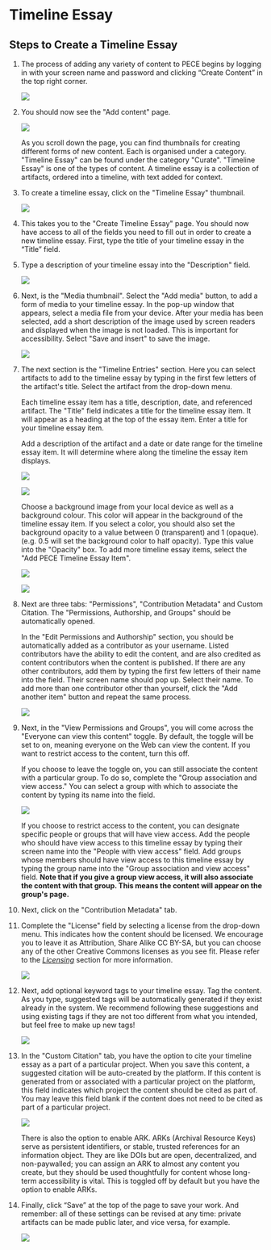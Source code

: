 Timeline Essay
=====================


Steps to Create a Timeline Essay
---------------------------------------
1. The process of adding any variety of content to PECE begins by logging in with your screen name and password and clicking “Create Content” in the top right corner.


    ![](media/timeline_1.png)


2. You should now see the "Add content" page.


    ![](media/timeline_2.png)


    As you scroll down the page, you can find thumbnails
    for creating different forms of new content. Each is organised under a category. "Timeline Essay" can be found under the category "Curate". "Timeline Essay" is one of the types of content. A timeline essay is a collection of artifacts, ordered into a timeline, with text added for context.


    

3. To create a timeline essay, click on the "Timeline Essay" thumbnail.

    ![](media/timeline_3.png)


4. This takes you to the "Create Timeline Essay" page. You should now have access to all of the fields you need to fill out in order to create a new timeline essay. First, type the title of your timeline essay in the “Title” field.
    

5. Type a description of your timeline essay into the "Description" field.

    ![](media/timeline_4.png)

   
6. Next, is the "Media thumbnail". Select the "Add media" button, to add a form of media to your timeline essay.
    In the pop-up window that appears, select a media file from your device.
    After your media has been selected, add a short description of the image used by screen readers and displayed when the image is not loaded. This is important for accessibility.
    Select "Save and insert" to save the image.

    ![](media/timeline_5.png)

7. The next section is the "Timeline Entries" section.
    Here you can select artifacts to add to the timeline essay by typing in the first few letters of the artifact's title. Select the artifact from the drop-down menu.


    Each timeline essay item has a title, description, date, and referenced artifact. The "Title" field indicates a title for the timeline essay item. It will appear as a heading at the top of the essay item. Enter a title for your timeline essay item.


    Add a description of the artifact and a date or date range for the timeline essay item. It will determine where along the timeline the essay item displays.

    ![](media/timeline_7.png)

    ![](media/timeline_8.png)

    Choose a background image from your local device as well as a background colour. This color will appear in the background of the timeline essay item. If you select a color, you should also set the background opacity to a value between 0 (transparent) and 1 (opaque). (e.g. 0.5 will set the background color to half opacity). Type this value into the "Opacity" box.
    To add more timeline essay items, select the "Add PECE Timeline Essay Item".

    ![](media/timeline_9.png)

    
    ![](media/timeline_10.png)


8. Next are three tabs: "Permissions", "Contribution Metadata" and Custom Citation. The "Permissions, Authorship, and Groups" should be automatically opened.


    In the "Edit Permissions and Authorship" section, you should be automatically added as a contributor as your username. Listed contributors have the ability to edit the content, and are also credited as content contributors when the content is published. If there are any other contributors, add them by typing the first few letters of their name into the field. Their screen name should pop up. Select their name. To add more than one contributor other than yourself, click the "Add another item" button and repeat the same process.


    ![](media/timeline_11.png)


9. Next, in the "View Permissions and Groups", you will come across the "Everyone can view this content" toggle. By default, the toggle will be set to on, meaning everyone on the Web can view the content. If you want to restrict access to the content, turn this off.


    If you choose to leave the toggle on, you can still associate the content with a particular group. To do so, complete the "Group association and view access." You can select a group with which to associate the content by typing its name into the field.

    ![](media/timeline_12.png)

    If you choose to restrict access to the content, you can designate specific people or groups that will have view access. Add the people who should have view access to this timeline essay by typing their screen name into the "People with view access" field. Add groups whose members should have view access to this timeline essay by typing the group name into the "Group association and view access" field. **Note that if you give a group view access, it will also associate the content with that group. This means the content will appear on the group's page.**

10. Next, click on the "Contribution Metadata" tab.

11. Complete the "License" field by selecting a license from the drop-down menu. This indicates how the content should be licensed. We encourage you to leave it as Attribution, Share Alike CC BY-SA, but you can choose any of the other Creative Commons licenses as you see fit. Please refer to the [*Licensing*](https://creativecommons.org/share-your-work/cclicenses/) section for more information.


    ![](media/timeline_13.png)


12. Next, add optional keyword tags to your timeline essay. Tag the content. As you type, suggested tags will be automatically generated if they exist already in the system. We recommend following these suggestions and using existing tags if they are not too different from what you intended, but feel free to make up new tags!

    ![](media/timeline_16.png)
    

13. In the "Custom Citation" tab, you have the option to cite your timeline essay as a part of a particular project.
    When you save this content, a suggested citation will be auto-created by the platform. If this content is generated from or associated with a particular project on the platform, this field indicates which project the content should be cited as part of. You may leave this field blank if the content does not need to be cited as part of a particular project.

    ![](media/timeline_14.png)


    There is also the option to enable ARK. ARKs (Archival Resource Keys) serve as persistent identifiers, or stable, trusted references for an information object. They are like DOIs but are open, decentralized, and non-paywalled; you can assign an ARK to almost any content you create, but they should be used thoughtfully for content whose long-term accessibility is vital. This is toggled off by default but you have the option to enable ARKs.


14. Finally, click “Save” at the top of the page to save your work. And remember: all of these settings can be revised at any time: private artifacts can be made public later, and vice versa, for example.


    ![](media/timeline_.png)

